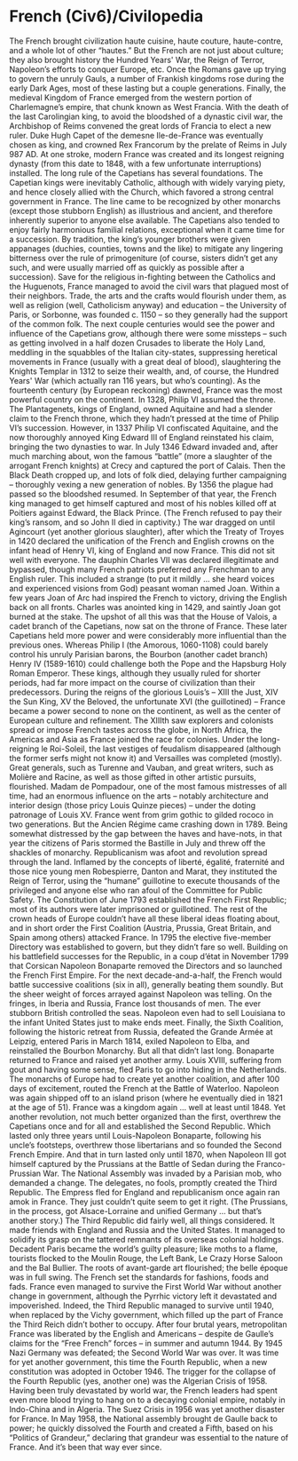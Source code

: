 # French (Civ6)/Civilopedia

The French brought civilization haute cuisine, haute couture, haute-contre, and a whole lot of other “hautes.” But the French are not just about culture; they also brought history the Hundred Years' War, the Reign of Terror, Napoleon’s efforts to conquer Europe, etc.
Once the Romans gave up trying to govern the unruly Gauls, a number of Frankish kingdoms rose during the early Dark Ages, most of these lasting but a couple generations. Finally, the medieval Kingdom of France emerged from the western portion of Charlemagne’s empire, that chunk known as West Francia. With the death of the last Carolingian king, to avoid the bloodshed of a dynastic civil war, the Archbishop of Reims convened the great lords of Francia to elect a new ruler. Duke Hugh Capet of the demesne Ile-de-France was eventually chosen as king, and crowned Rex Francorum by the prelate of Reims in July 987 AD. At one stroke, modern France was created and its longest reigning dynasty (from this date to 1848, with a few unfortunate interruptions) installed.
The long rule of the Capetians has several foundations. The Capetian kings were inevitably Catholic, although with widely varying piety, and hence closely allied with the Church, which favored a strong central government in France. The line came to be recognized by other monarchs (except those stubborn English) as illustrious and ancient, and therefore inherently superior to anyone else available. The Capetians also tended to enjoy fairly harmonious familial relations, exceptional when it came time for a succession. By tradition, the king’s younger brothers were given appanages (duchies, counties, towns and the like) to mitigate any lingering bitterness over the rule of primogeniture (of course, sisters didn’t get any such, and were usually married off as quickly as possible after a succession). Save for the religious in-fighting between the Catholics and the Huguenots, France managed to avoid the civil wars that plagued most of their neighbors. Trade, the arts and the crafts would flourish under them, as well as religion (well, Catholicism anyway) and education – the University of Paris, or Sorbonne, was founded c. 1150 – so they generally had the support of the common folk.
The next couple centuries would see the power and influence of the Capetians grow, although there were some missteps – such as getting involved in a half dozen Crusades to liberate the Holy Land, meddling in the squabbles of the Italian city-states, suppressing heretical movements in France (usually with a great deal of blood), slaughtering the Knights Templar in 1312 to seize their wealth, and, of course, the Hundred Years' War (which actually ran 116 years, but who’s counting).
As the fourteenth century (by European reckoning) dawned, France was the most powerful country on the continent. In 1328, Philip VI assumed the throne. The Plantagenets, kings of England, owned Aquitaine and had a slender claim to the French throne, which they hadn’t pressed at the time of Philip VI’s succession. However, in 1337 Philip VI confiscated Aquitaine, and the now thoroughly annoyed King Edward III of England reinstated his claim, bringing the two dynasties to war. In July 1346 Edward invaded and, after much marching about, won the famous “battle” (more a slaughter of the arrogant French knights) at Crecy and captured the port of Calais. Then the Black Death cropped up, and lots of folk died, delaying further campaigning – thoroughly vexing a new generation of nobles.
By 1356 the plague had passed so the bloodshed resumed. In September of that year, the French king managed to get himself captured and most of his nobles killed off at Poitiers against Edward, the Black Prince. (The French refused to pay their king’s ransom, and so John II died in captivity.) The war dragged on until Agincourt (yet another glorious slaughter), after which the Treaty of Troyes in 1420 declared the unification of the French and English crowns on the infant head of Henry VI, king of England and now France. This did not sit well with everyone. The dauphin Charles VII was declared illegitimate and bypassed, though many French patriots preferred any Frenchman to any English ruler. This included a strange (to put it mildly … she heard voices and experienced visions from God) peasant woman named Joan. Within a few years Joan of Arc had inspired the French to victory, driving the English back on all fronts. Charles was anointed king in 1429, and saintly Joan got burned at the stake.
The upshot of all this was that the House of Valois, a cadet branch of the Capetians, now sat on the throne of France. These later Capetians held more power and were considerably more influential than the previous ones. Whereas Philip I (the Amorous, 1060-1108) could barely control his unruly Parisian barons, the Bourbon (another cadet branch) Henry IV (1589-1610) could challenge both the Pope and the Hapsburg Holy Roman Emperor. These kings, although they usually ruled for shorter periods, had far more impact on the course of civilization than their predecessors.
During the reigns of the glorious Louis’s – XIII the Just, XIV the Sun King, XV the Beloved, the unfortunate XVI (the guillotined) – France became a power second to none on the continent, as well as the center of European culture and refinement. The XIIIth saw explorers and colonists spread or impose French tastes across the globe, in North Africa, the Americas and Asia as France joined the race for colonies. Under the long-reigning le Roi-Soleil, the last vestiges of feudalism disappeared (although the former serfs might not know it) and Versailles was completed (mostly). Great generals, such as Turenne and Vauban, and great writers, such as Molière and Racine, as well as those gifted in other artistic pursuits, flourished. Madam de Pompadour, one of the most famous mistresses of all time, had an enormous influence on the arts – notably architecture and interior design (those pricy Louis Quinze pieces) – under the doting patronage of Louis XV. France went from grim gothic to gilded rococo in two generations. But the Ancien Régime came crashing down in 1789.
Being somewhat distressed by the gap between the haves and have-nots, in that year the citizens of Paris stormed the Bastille in July and threw off the shackles of monarchy. Republicanism was afoot and revolution spread through the land. Inflamed by the concepts of liberté, égalité, fraternité and those nice young men Robespierre, Danton and Marat, they instituted the Reign of Terror, using the “humane” guillotine to execute thousands of the privileged and anyone else who ran afoul of the Committee for Public Safety. The Constitution of June 1793 established the French First Republic; most of its authors were later imprisoned or guillotined. The rest of the crown heads of Europe couldn’t have all these liberal ideas floating about, and in short order the First Coalition (Austria, Prussia, Great Britain, and Spain among others) attacked France.
In 1795 the elective five-member Directory was established to govern, but they didn’t fare so well. Building on his battlefield successes for the Republic, in a coup d’état in November 1799 that Corsican Napoleon Bonaparte removed the Directors and so launched the French First Empire. For the next decade-and-a-half, the French would battle successive coalitions (six in all), generally beating them soundly. But the sheer weight of forces arrayed against Napoleon was telling. On the fringes, in Iberia and Russia, France lost thousands of men. The ever stubborn British controlled the seas. Napoleon even had to sell Louisiana to the infant United States just to make ends meet. Finally, the Sixth Coalition, following the historic retreat from Russia, defeated the Grande Armée at Leipzig, entered Paris in March 1814, exiled Napoleon to Elba, and reinstalled the Bourbon Monarchy.
But all that didn’t last long. Bonaparte returned to France and raised yet another army. Louis XVIII, suffering from gout and having some sense, fled Paris to go into hiding in the Netherlands. The monarchs of Europe had to create yet another coalition, and after 100 days of excitement, routed the French at the Battle of Waterloo. Napoleon was again shipped off to an island prison (where he eventually died in 1821 at the age of 51). France was a kingdom again … well at least until 1848. Yet another revolution, not much better organized than the first, overthrew the Capetians once and for all and established the Second Republic. Which lasted only three years until Louis-Napoleon Bonaparte, following his uncle’s footsteps, overthrew those libertarians and so founded the Second French Empire.
And that in turn lasted only until 1870, when Napoleon III got himself captured by the Prussians at the Battle of Sedan during the Franco-Prussian War. The National Assembly was invaded by a Parisian mob, who demanded a change. The delegates, no fools, promptly created the Third Republic. The Empress fled for England and republicanism once again ran amok in France. They just couldn’t quite seem to get it right. (The Prussians, in the process, got Alsace-Lorraine and unified Germany … but that’s another story.)
The Third Republic did fairly well, all things considered. It made friends with England and Russia and the United States. It managed to solidify its grasp on the tattered remnants of its overseas colonial holdings. Decadent Paris became the world’s guilty pleasure; like moths to a flame, tourists flocked to the Moulin Rouge, the Left Bank, Le Crazy Horse Saloon and the Bal Bullier. The roots of avant-garde art flourished; the belle époque was in full swing. The French set the standards for fashions, foods and fads. France even managed to survive the First World War without another change in government, although the Pyrrhic victory left it devastated and impoverished.
Indeed, the Third Republic managed to survive until 1940, when replaced by the Vichy government, which filled up the part of France the Third Reich didn’t bother to occupy. After four brutal years, metropolitan France was liberated by the English and Americans – despite de Gaulle’s claims for the “Free French” forces – in summer and autumn 1944. By 1945 Nazi Germany was defeated; the Second World War was over. It was time for yet another government, this time the Fourth Republic, when a new constitution was adopted in October 1946.
The trigger for the collapse of the Fourth Republic (yes, another one) was the Algerian Crisis of 1958. Having been truly devastated by world war, the French leaders had spent even more blood trying to hang on to a decaying colonial empire, notably in Indo-China and in Algeria. The Suez Crisis in 1956 was yet another disaster for France. In May 1958, the National assembly brought de Gaulle back to power; he quickly dissolved the Fourth and created a Fifth, based on his “Politics of Grandeur,” declaring that grandeur was essential to the nature of France. And it’s been that way ever since.
